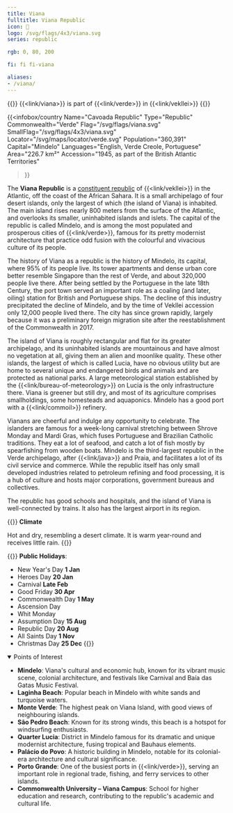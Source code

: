 ```yaml
---
title: Viana
fulltitle: Viana Republic
icon: 🎣
logo: /svg/flags/4x3/viana.svg
series: republic

rgb: 0, 80, 200

fi: fi fi-viana

aliases:
- /viana/
---
```

{{<note series>}}
{{<link/viana>}} is part of {{<link/verde>}} in {{<link/vekllei>}}
{{</note>}}

{{<infobox/country
	 Name="Cavoada Republic"
	 Type="Republic"
	 Commonwealth="Verde"
	 Flag="/svg/flags/viana.svg"
	 SmallFlag="/svg/flags/4x3/viana.svg"
	 Locator="/svg/maps/locator/verde.svg"
	 Population="360,391"
	 Capital="Mindelo"
	 Languages="English, Verde Creole, Portuguese"
	 Area="226.7 km²"
	 Accession="1945, as part of the British Atlantic Territories"
 >}}

The <span class="fi fi-viana"></span> **Viana Republic** is a [constituent republic](/republics/) of {{<link/vekllei>}} in the Atlantic, off the coast of the African Sahara. It is a small archipelago of four desert islands, only the largest of which (the island of Viana) is inhabited. The main island rises nearly 800 meters from the surface of the Atlantic, and overlooks its smaller, uninhabited islands and islets. The capital of the republic is called Mindelo, and is among the most populated and prosperous cities of {{<link/verde>}}, famous for its pretty modernist architecture that practice odd fusion with the colourful and vivacious culture of its people.

The history of Viana as a republic is the history of Mindelo, its capital, where 95% of its people live. Its tower apartments and dense urban core better resemble Singapore than the rest of Verde, and about 320,000 people live there. After being settled by the Portuguese in the late 18th Century, the port town served an important role as a coaling (and later, oiling) station for British and Portuguese ships. The decline of this industry precipitated the decline of Mindelo, and by the time of Vekllei accession only 12,000 people lived there. The city has since grown rapidly, largely because it was a preliminary foreign migration site after the reestablishment of the Commonwealth in 2017.

The island of Viana is roughly rectangular and flat for its greater archipelago, and its uninhabited islands are mountainous and have almost no vegetation at all, giving them an alien and moonlike quality. These other islands, the largest of which is called Lucia, have no obvious utility but are home to several unique and endangered birds and animals and are protected as national parks. A large meteorological station established by the {{<link/bureau-of-meteorology>}} on Lucia is the only infrastructure there. Viana is greener but still dry, and most of its agriculture comprises smallholdings, some homesteads and aquaponics. Mindelo has a good port with a {{<link/commoil>}} refinery.

Vianans are cheerful and indulge any opportunity to celebrate. The islanders are famous for a week-long carnival stretching between Shrove Monday and Mardi Gras, which fuses Portuguese and Brazilian Catholic traditions. They eat a lot of seafood, and catch a lot of fish mostly by spearfishing from wooden boats. Mindelo is the third-largest republic in the Verde archipelago, after {{<link/java>}} and Praia, and facilitates a lot of its civil service and commerce. While the republic itself has only small developed industries related to petroleum refining and food processing, it is a hub of culture and hosts major corporations, government bureaus and collectives.

The republic has good schools and hospitals, and the island of Viana is well-connected by trains. It also has the largest airport in its region.

{{<note table>}}
**Climate**

Hot and dry, resembling a desert climate. It is warm year-round and receives little rain.
{{</note>}}

{{<note table>}}
**Public Holidays**:

* New Year's Day **1 Jan**
* Heroes Day **20 Jan**
* Carnival **Late Feb**
* Good Friday **30 Apr**
* Commonwealth Day **1 May**
* Ascension Day
* Whit Monday
* Assumption Day **15 Aug**
* Republic Day **20 Aug**
* All Saints Day **1 Nov**
* Christmas Day **25 Dec**
{{</note>}}

<details open>
<summary>Points of Interest</summary>

- **Mindelo**: Viana's cultural and economic hub, known for its vibrant music scene, colonial architecture, and festivals like Carnival and Baía das Gatas Music Festival.
- **Laginha Beach**: Popular beach in Mindelo with white sands and turquoise waters.
- **Monte Verde**: The highest peak on Viana Island, with good views of neighbouring islands.
- **São Pedro Beach**: Known for its strong winds, this beach is a hotspot for windsurfing enthusiasts.
- **Quarter Lucia**: District in Mindelo famous for its dramatic and unique modernist architecture, fusing tropical and Bauhaus elements.
- **Palácio do Povo**: A historic building in Mindelo, notable for its colonial-era architecture and cultural significance.
- **Porto Grande**: One of the busiest ports in {{<link/verde>}}, serving an important role in regional trade, fishing, and ferry services to other islands.
- **Commonwealth University – Viana Campus**: School for higher education and research, contributing to the republic's academic and cultural life.
</details>

